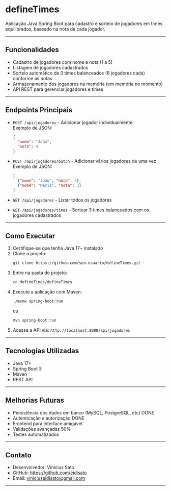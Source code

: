 
# defineTimes

Aplicação Java Spring Boot para cadastro e sorteio de jogadores em times equilibrados, baseado na nota de cada jogador.

---

## Funcionalidades

- Cadastro de jogadores com nome e nota (1 a 5)
- Listagem de jogadores cadastrados
- Sorteio automático de 3 times balanceados (6 jogadores cada) conforme as notas
- Armazenamento dos jogadores na memória (em memória no momento)
- API REST para gerenciar jogadores e times

---

## Endpoints Principais

- `POST /api/jogadores` - Adicionar jogador individualmente  
  Exemplo de JSON:  
  ```json
  {
    "nome": "João",
    "nota": 4
  }
  ```

- `POST /api/jogadores/batch` - Adicionar vários jogadores de uma vez  
  Exemplo de JSON:  
  ```json
  [
    {"nome": "João", "nota": 4},
    {"nome": "Maria", "nota": 3}
  ]
  ```

- `GET /api/jogadores` - Listar todos os jogadores

- `GET /api/jogadores/times` - Sortear 3 times balanceados com os jogadores cadastrados

---

## Como Executar

1. Certifique-se que tenha Java 17+ instalado  
2. Clone o projeto:  
   ```bash
   git clone https://github.com/seu-usuario/defineTimes.git
   ```  
3. Entre na pasta do projeto:  
   ```bash
   cd defineTimes/defineTimes
   ```  
4. Execute a aplicação com Maven:  
   ```bash
   ./mvnw spring-boot:run
   ```  
   ou  
   ```bash
   mvn spring-boot:run
   ```  
5. Acesse a API via: `http://localhost:8080/api/jogadores`

---

## Tecnologias Utilizadas

- Java 17+
- Spring Boot 3
- Maven
- REST API

---

## Melhorias Futuras

- Persistência dos dados em banco (MySQL, PostgreSQL, etc) DONE
- Autenticação e autorização DONE
- Frontend para interface amigável
- Validações avançadas 50%
- Testes automatizados

---

## Contato

- Desenvolvedor: Vinicius Sato  
- GitHub: https://github.com/eidisato
- Email: viniciuseidisato@gmail.com

---
